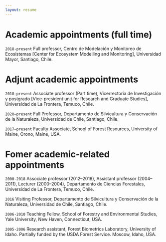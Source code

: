```yaml
---
layout: resume
---
```

# Academic appointments (full time)


`2018-present`
Full professor, Centro de Modelación y Monitoreo de
Ecosistemas \[Center for Ecosystem Modelling and Monitoring\],
Universidad Mayor, Santiago, Chile.

# Adjunt academic appointments


`2018–present` 
Associate professor (Part time), Vicerrectoría de Investigación y postgrado \[Vice-president unit for Research and Graduate Studies\],
Universidad de La Frontera, Temuco, Chile.

`2020–present` 
Full Professor, Departamento de Silvicultura y
Conservación de la Naturaleza, Universidad de Chile, Santiago, Chile.

`2017–present`
Faculty Associate, School of Forest Resources,
University of Maine, Orono, Maine, USA.


# Fomer academic-related appointments


`2000-2018` 
Associate professor (2012–2018), Assistant professor
(2004–2011), Lecturer (2000–2004), Departamento de Ciencias Forestales,
Universidad de La Frontera, Temuco, Chile.

`2016` 
Visiting Professor, Departamento de Silvicultura y
Conservación de la Naturaleza, Universidad de Chile, Santiago, Chile.

`2006-2010` 
Teaching Fellow, School of Forestry and Environmental
Studies, Yale University, New Haven, Connecticut, USA.

`2005-2006` 
Research assistant, Forest Biometrics Laboratory, University
of Idaho. Partially funded by the USDA Forest Service. Moscow, Idaho,
USA.


<!-- ### Footer

Last updated: August 2020 -->


